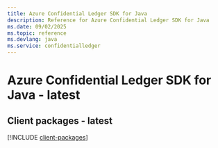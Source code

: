 ```yaml
---
title: Azure Confidential Ledger SDK for Java
description: Reference for Azure Confidential Ledger SDK for Java
ms.date: 09/02/2025
ms.topic: reference
ms.devlang: java
ms.service: confidentialledger
---
```

# Azure Confidential Ledger SDK for Java - latest

## Client packages - latest
[!INCLUDE [client-packages](confidential-ledger-client-index.md)]
